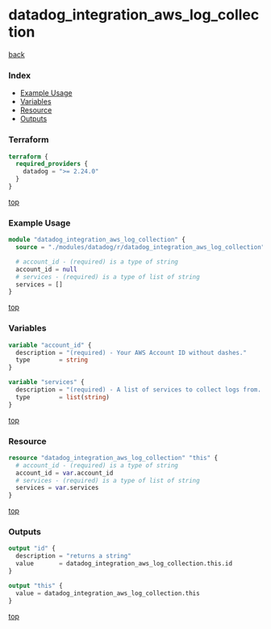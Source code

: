 # datadog_integration_aws_log_collection

[back](../datadog.md)

### Index

- [Example Usage](#example-usage)
- [Variables](#variables)
- [Resource](#resource)
- [Outputs](#outputs)

### Terraform

```terraform
terraform {
  required_providers {
    datadog = ">= 2.24.0"
  }
}
```

[top](#index)

### Example Usage

```terraform
module "datadog_integration_aws_log_collection" {
  source = "./modules/datadog/r/datadog_integration_aws_log_collection"

  # account_id - (required) is a type of string
  account_id = null
  # services - (required) is a type of list of string
  services = []
}
```

[top](#index)

### Variables

```terraform
variable "account_id" {
  description = "(required) - Your AWS Account ID without dashes."
  type        = string
}

variable "services" {
  description = "(required) - A list of services to collect logs from. See the [api docs](https://docs.datadoghq.com/api/v1/aws-logs-integration/#get-list-of-aws-log-ready-services) for more details on which services are supported."
  type        = list(string)
}
```

[top](#index)

### Resource

```terraform
resource "datadog_integration_aws_log_collection" "this" {
  # account_id - (required) is a type of string
  account_id = var.account_id
  # services - (required) is a type of list of string
  services = var.services
}
```

[top](#index)

### Outputs

```terraform
output "id" {
  description = "returns a string"
  value       = datadog_integration_aws_log_collection.this.id
}

output "this" {
  value = datadog_integration_aws_log_collection.this
}
```

[top](#index)